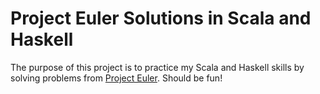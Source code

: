 # Project Euler Solutions in Scala and Haskell

The purpose of this project is to practice my Scala and Haskell skills by solving problems from [Project Euler](https://projecteuler.net). Should be fun!
